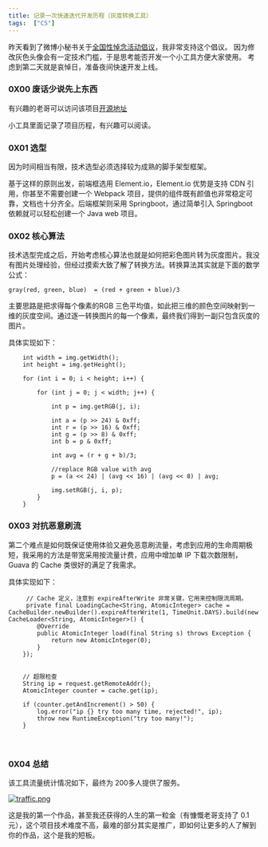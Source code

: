 ```yaml
---
title: 记录一次快速迭代开发历程（灰度转换工具）
tags:  ["CS"]
---
```


昨天看到了微博小秘书关于[全国性悼念活动倡议](https://weibo.com/sinat?refer_flag=1001030103_)，我非常支持这个倡议。 因为修改灰色头像会有一定技术门槛，于是思考能否开发一个小工具方便大家使用。 考虑到第二天就是哀悼日，准备夜间快速开发上线。

 

### 0X00 废话少说先上东西

有兴趣的老哥可以访问该项目[开源地址](https://github.com/JerryChin/grayscale-photo)

小工具里面记录了项目历程，有兴趣可以阅读。

### 0X01 选型

因为时间相当有限，技术选型必须选择较为成熟的脚手架型框架。

基于这样的原则出发，前端框选用 Element.io，Element.io 优势是支持 CDN 引用，你甚至不需要创建一个 Webpack 项目，提供的组件既有颜值也非常稳定可靠，文档也十分齐全。后端框架则采用 Springboot，通过简单引入 Springboot 依赖就可以轻松创建一个 Java web 项目。


### 0X02 核心算法

技术选型完成之后，开始考虑核心算法也就是如何把彩色图片转为灰度图片。我没有图片处理经验，但经过摸索大致了解了转换方法。转换算法其实就是下面的数学公式：

 

    gray(red, green, blue)  = (red + green + blue)/3
 

主要思路是把求得每个像素的RGB 三色平均值，如此把三维的颜色空间映射到一维的灰度空间。通过逐一转换图片的每一个像素，最终我们得到一副只包含灰度的图片。


具体实现如下：

        int width = img.getWidth();
        int height = img.getHeight();

        for (int i = 0; i < height; i++) {

            for (int j = 0; j < width; j++) {

                int p = img.getRGB(j, i);

                int a = (p >> 24) & 0xff;
                int r = (p >> 16) & 0xff;
                int g = (p >> 8) & 0xff;
                int b = p & 0xff;

                int avg = (r + g + b)/3;

                //replace RGB value with avg
                p = (a << 24) | (avg << 16) | (avg << 8) | avg;

                img.setRGB(j, i, p);
            }
        }
 

 

### 0X03 对抗恶意刷流

第二个难点是如何既保证使用体验又避免恶意刷流量，考虑到应用的生命周期极短，我采用的方法是带宽采用按流量计费，应用中增加单 IP 下载次数限制， Guava 的 Cache 类很好的满足了我需求。

 

具体实现如下：

         // Cache 定义，注意到 expireAfterWrite 非常关键，它用来控制限流周期。
         private final LoadingCache<String, AtomicInteger> cache = CacheBuilder.newBuilder().expireAfterWrite(1, TimeUnit.DAYS).build(new CacheLoader<String, AtomicInteger>() {
            @Override
            public AtomicInteger load(final String s) throws Exception {
                return new AtomicInteger(0);
            }
        });


        // 超限检查
        String ip = request.getRemoteAddr();
        AtomicInteger counter = cache.get(ip);

        if (counter.getAndIncrement() > 50) {
            log.error("ip {} try too many time, rejected!", ip);
            throw new RuntimeException("try too many!");
        }
　

### 0X04 总结

该工具流量统计情况如下，最终为 200多人提供了服务。

[![traffic.png](https://i.postimg.cc/q7vYFSRH/traffic.png)](https://postimg.cc/jDBZw8PM)

这是我的第一个作品，甚至我还获得的人生的第一粒金（有慷慨老哥支持了 0.1 元），这个项目技术难度不高，最难的部分其实是推广，即如何让更多的人了解到你的作品，这个是我的短板。


 
